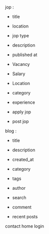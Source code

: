 jop : 
  - title
  - location 
  - jop type
  - description 
  - published at
  - Vacancy
  - Salary
  - Location
  - category
  - experience  


  - apply jop
  - post jop

blog : 
  - title 
  - description
  - created_at
  - category
  - tags
  - author

  - search 
  - comment
  - recent posts

contact 
home 
login 
